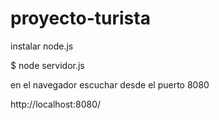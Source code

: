 # proyecto-turista

instalar node.js

$ node servidor.js

en el navegador escuchar desde el puerto 8080

http://localhost:8080/
